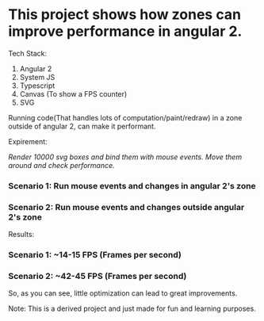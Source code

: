 # This project shows how zones can improve performance in angular 2. 
Tech Stack:
1. Angular 2
2. System JS 
3. Typescript
4. Canvas (To show a FPS counter)
5. SVG

Running code(That handles lots of computation/paint/redraw) in a zone outside of angular 2, can make it performant.

Expirement:

_Render 10000 svg boxes and bind them with mouse events. Move them around and check performance._
### Scenario 1: Run mouse events and changes in angular 2's zone
### Scenario 2: Run mouse events and changes outside angular 2's zone

Results:
### Scenario 1:  ~14-15 FPS (Frames per second)
### Scenario 2:  ~42-45 FPS (Frames per second)

So, as you can see, little optimization can lead to great improvements.

Note: This is a derived project and just made for fun and learning purposes.
